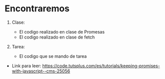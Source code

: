 # Encontraremos

1. Clase:
	- El codigo realizado en clase de Promesas
	- El codigo realizado en clase de fetch

2. Tarea:
	- El codigo que se mando de tarea


- Link para leer: https://code.tutsplus.com/es/tutorials/keeping-promises-with-javascript--cms-25056 

